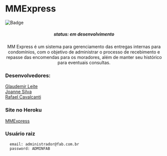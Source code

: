 # MMExpress

![Badge](https://img.shields.io/badge/Framework-Ruby%20on%20Rails-red)

<h5  align="center"> status:  em desenvolvimento </h5>

<p  align="center"> MM Express é um sistema para gerenciamento das entregas internas para condomínios, com o objetivo de administrar o processo de recebimento e repasse das encomendas para os moradores, além de manter seu histórico para eventuais consultas. </p>

<h3> Desenvolvedores: </h3>
    
  [Glaudemir Leite](https://github.com/glaudemir)<br>
  [Joanne Silva](https://github.com/joannegabriela)<br>
  [Rafael Cavalcanti](https://github.com/mrafaelcavalcanti)<br>
    

<h3>Site no Heroku</h3>

[MMExpress](https://mm-express.herokuapp.com/)

<h3>Usuário raiz</h3>

```
  email: administrador@fab.com.br
  password: ADMINFAB
```